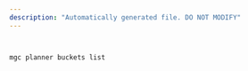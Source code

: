 ```yaml
---
description: "Automatically generated file. DO NOT MODIFY"
---
```


```bash


mgc planner buckets list

```
